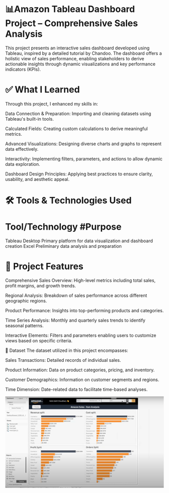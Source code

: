 
# 📊Amazon Tableau Dashboard Project – Comprehensive Sales Analysis
This project presents an interactive sales dashboard developed using Tableau, inspired by a detailed tutorial by Chandoo. The dashboard offers a holistic view of sales performance, enabling stakeholders to derive actionable insights through dynamic visualizations and key performance indicators (KPIs).

# ✅ What I Learned
Through this project, I enhanced my skills in:

Data Connection & Preparation: Importing and cleaning datasets using Tableau's built-in tools.

Calculated Fields: Creating custom calculations to derive meaningful metrics.

Advanced Visualizations: Designing diverse charts and graphs to represent data effectively.

Interactivity: Implementing filters, parameters, and actions to allow dynamic data exploration.

Dashboard Design Principles: Applying best practices to ensure clarity, usability, and aesthetic appeal.

# 🛠️ Tools & Technologies Used
# Tool/Technology	                  #Purpose
Tableau Desktop	           Primary platform for data visualization and dashboard creation
Excel	Preliminary          data analysis and preparation

# 📌 Project Features
Comprehensive Sales Overview: High-level metrics including total sales, profit margins, and growth trends.

Regional Analysis: Breakdown of sales performance across different geographic regions.

Product Performance: Insights into top-performing products and categories.

Time Series Analysis: Monthly and quarterly sales trends to identify seasonal patterns.

Interactive Elements: Filters and parameters enabling users to customize views based on specific criteria.

📁 Dataset
The dataset utilized in this project encompasses:

Sales Transactions: Detailed records of individual sales.

Product Information: Data on product categories, pricing, and inventory.

Customer Demographics: Information on customer segments and regions.

Time Dimension: Date-related data to facilitate time-based analyses.


![alt text](<Amazon sales dashboard.png>)
